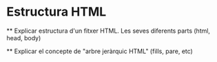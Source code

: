 # Estructura HTML

\*\* Explicar estructura d'un fitxer HTML. Les seves diferents parts \(html, head, body\)

\*\* Explicar el concepte de "arbre jeràrquic HTML" \(fills, pare, etc\)



